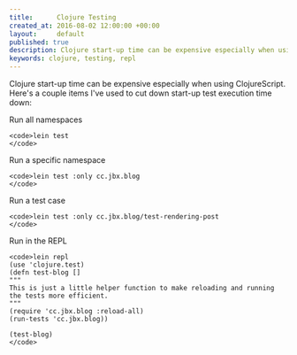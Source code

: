 ```yaml
---
title:      Clojure Testing
created_at: 2016-08-02 12:00:00 +00:00
layout:     default
published: true
description: Clojure start-up time can be expensive especially when using ClojureScript. This article is a quick post to aggregate what I use to improve the testing feedback cycle in Clojure.
keywords: clojure, testing, repl
---
```


Clojure start-up time can be expensive especially when using ClojureScript. Here's a couple items I've used to cut down start-up test execution time down:

Run all namespaces

    <code>lein test
    </code>

Run a specific namespace

    <code>lein test :only cc.jbx.blog
    </code>

Run a test case

    <code>lein test :only cc.jbx.blog/test-rendering-post
    </code>

Run in the REPL

    <code>lein repl
    (use 'clojure.test)
    (defn test-blog []
    """
    This is just a little helper function to make reloading and running the tests more efficient.
    """
    (require 'cc.jbx.blog :reload-all)
    (run-tests 'cc.jbx.blog))

    (test-blog)
    </code>
